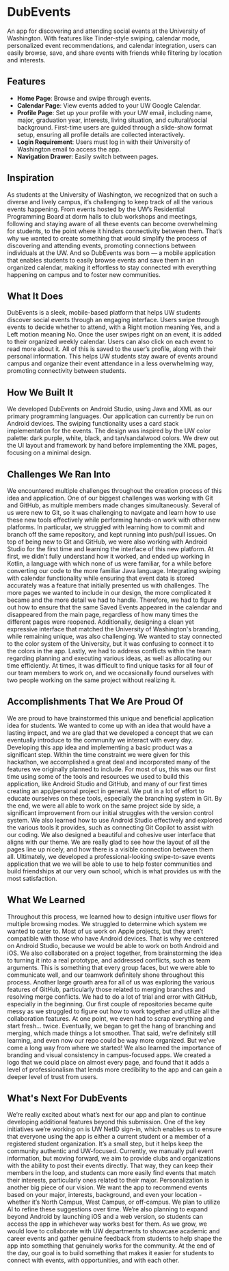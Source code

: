# DubEvents
An app for discovering and attending social events at the University of Washington. With features like Tinder-style swiping, calendar mode, personalized event recommendations, and calendar integration, users can easily browse, save, and share events with friends while filtering by location and interests.

## Features
- **Home Page**: Browse and swipe through events.
- **Calendar Page**: View events added to your UW Google Calendar.
- **Profile Page**: Set up your profile with your UW email, including name, major, graduation year, interests, living situation, and cultural/social background. First-time users are guided through a slide-show format setup, ensuring all profile details are collected interactively.
- **Login Requirement**: Users must log in with their University of Washington email to access the app.
- **Navigation Drawer**: Easily switch between pages.
  

## Inspiration
As students at the University of Washington, we recognized that on such a diverse and lively campus, it’s challenging to keep track of all the various events happening. From events hosted by the UW’s Residential Programming Board at dorm halls to club workshops and meetings, following and staying aware of all these events can become overwhelming for students, to the point where it hinders connectivity between them. That’s why we wanted to create something that would simplify the process of discovering and attending events, promoting connections between individuals at the UW. And so DubEvents was born — a mobile application that enables students to easily browse events and save them in an organized calendar, making it effortless to stay connected with everything happening on campus and to foster new communities.

## What It Does
DubEvents is a sleek, mobile-based platform that helps UW students discover social events through an engaging interface. Users swipe through events to decide whether to attend, with a Right motion meaning Yes, and a Left motion meaning No. Once the user swipes right on an event, it is added to their organized weekly calendar. Users can also click on each event to read more about it. All of this is saved to the user’s profile, along with their personal information. This helps UW students stay aware of events around campus and organize their event attendance in a less overwhelming way, promoting connectivity between students.

## How We Built It
We developed DubEvents on Android Studio, using Java and XML as our primary programming languages. Our application can currently be run on Android devices. The swiping functionality uses a card stack implementation for the events. The design was inspired by the UW color palette: dark purple, white, black, and tan/sandalwood colors. We drew out the UI layout and framework by hand before implementing the XML pages, focusing on a minimal design.

## Challenges We Ran Into
We encountered multiple challenges throughout the creation process of this idea and application. 
One of our biggest challenges was working with Git and GitHub, as multiple members made changes simultaneously. Several of us were new to Git, so it was challenging to navigate and learn how to use these new tools effectively while performing hands-on work with other new platforms. In particular, we struggled with learning how to commit and branch off the same repository, and kept running into push/pull issues. 
On top of being new to Git and GitHub, we were also working with Android Studio for the first time and learning the interface of this new platform. At first, we didn’t fully understand how it worked, and ended up working in Kotlin, a language with which none of us were familiar, for a while before converting our code to the more familiar Java language. 
Integrating swiping with calendar functionality while ensuring that event data is stored accurately was a feature that initially presented us with challenges. The more pages we wanted to include in our design, the more complicated it became and the more detail we had to handle. Therefore, we had to figure out how to ensure that the same Saved Events appeared in the calendar and disappeared from the main page, regardless of how many times the different pages were reopened. 
Additionally, designing a clean yet expressive interface that matched the University of Washington's branding, while remaining unique, was also challenging. We wanted to stay connected to the color system of the University, but it was confusing to connect it to the colors in the app. 
Lastly, we had to address conflicts within the team regarding planning and executing various ideas, as well as allocating our time efficiently. At times, it was difficult to find unique tasks for all four of our team members to work on, and we occasionally found ourselves with two people working on the same project without realizing it.

## Accomplishments That We Are Proud Of
We are proud to have brainstormed this unique and beneficial application idea for students. We wanted to come up with an idea that would have a lasting impact, and we are glad that we developed a concept that we can eventually introduce to the community we interact with every day. Developing this app idea and implementing a basic product was a significant step. Within the time constraint we were given for this hackathon, we accomplished a great deal and incorporated many of the features we originally planned to include. 
For most of us, this was our first time using some of the tools and resources we used to build this application, like Android Studio and GitHub, and many of our first times creating an app/personal project in general. We put in a lot of effort to educate ourselves on these tools, especially the branching system in Git. By the end, we were all able to work on the same project side by side, a significant improvement from our initial struggles with the version control system. 
We also learned how to use Android Studio effectively and explored the various tools it provides, such as connecting Git Copilot to assist with our coding. 
We also designed a beautiful and cohesive user interface that aligns with our theme. We are really glad to see how the layout of all the pages line up nicely, and how there is a visible connection between them all.
Ultimately, we developed a professional-looking swipe-to-save events application that we we will be able to use to help foster communities and build friendships at our very own school, which is what provides us with the most satisfaction.

## What We Learned
Throughout this process, we learned how to design intuitive user flows for multiple browsing modes. We struggled to determine which system we wanted to cater to. Most of us work on Apple projects, but they aren’t compatible with those who have Android devices. That is why we centered on Android Studio, because we would be able to work on both Android and iOS. 
We also collaborated on a project together, from brainstorming the idea to turning it into a real prototype, and addressed conflicts, such as team arguments. This is something that every group faces, but we were able to communicate well, and our teamwork definitely shone throughout this process. 
Another large growth area for all of us was exploring the various features of GitHub, particularly those related to merging branches and resolving merge conflicts. We had to do a lot of trial and error with GitHub, especially in the beginning. Our first couple of repositories became quite messy as we struggled to figure out how to work together and utilize all the collaboration features. At one point, we even had to scrap everything and start fresh… twice. Eventually, we began to get the hang of branching and merging, which made things a lot smoother. That said, we're definitely still learning, and even now our repo could be way more organized. But we’ve come a long way from where we started! 
We also learned the importance of branding and visual consistency in campus-focused apps. We created a logo that we could place on almost every page, and found that it adds a level of professionalism that lends more credibility to the app and can gain a deeper level of trust from users.

## What's Next For DubEvents
We’re really excited about what’s next for our app and plan to continue developing additional features beyond this submission. One of the key initiatives we’re working on is UW NetID sign-in, which enables us to ensure that everyone using the app is either a current student or a member of a registered student organization. It’s a small step, but it helps keep the community authentic and UW-focused.
Currently, we manually pull event information, but moving forward, we aim to provide clubs and organizations with the ability to post their events directly. That way, they can keep their members in the loop, and students can more easily find events that match their interests, particularly ones related to their major.
Personalization is another big piece of our vision. We want the app to recommend events based on your major, interests, background, and even your location - whether it’s North Campus, West Campus, or off-campus. We plan to utilize AI to refine these suggestions over time.
We’re also planning to expand beyond Android by launching iOS and a web version, so students can access the app in whichever way works best for them. As we grow, we would love to collaborate with UW departments to showcase academic and career events and gather genuine feedback from students to help shape the app into something that genuinely works for the community.
At the end of the day, our goal is to build something that makes it easier for students to connect with events, with opportunities, and with each other.
